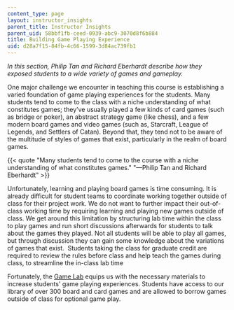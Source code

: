 ```yaml
---
content_type: page
layout: instructor_insights
parent_title: Instructor Insights
parent_uid: 58bbf1fb-ceed-0939-abc9-3070d8f6b884
title: Building Game Playing Experience
uid: d28a7f15-84fb-4c66-1599-3d84ac739fb1
---
```


_In this section, Philip Tan and Richard Eberhardt describe how they exposed students to a wide variety of games and gameplay._

One major challenge we encounter in teaching this course is establishing a varied foundation of game playing experiences for the students. Many students tend to come to the class with a niche understanding of what constitutes games; they’ve usually played a few kinds of card games (such as bridge or poker), an abstract strategy game (like chess), and a few modern board games and video games (such as, Starcraft, League of Legends, and Settlers of Catan). Beyond that, they tend not to be aware of the multitude of styles of games that exist, particularly in the realm of board games.

{{< quote "Many students tend to come to the course with a niche understanding of what constitutes games." "—Philip Tan and Richard Eberhardt" >}}

Unfortunately, learning and playing board games is time consuming. It is already difficult for student teams to coordinate working together outside of class for their project work. We do not want to further impact their out-of-class working time by requiring learning and playing new games outside of class. We get around this limitation by structuring lab time within the class to play games and run short discussions afterwards for students to talk about the games they played. Not all students will be able to play all games, but through discussion they can gain some knowledge about the variations of games that exist.  Students taking the class for graduate credit are required to review the rules before class and help teach the games during class, to streamline the in-class lab time

Fortunately, the [Game Lab](http://gamelab.mit.edu) equips us with the necessary materials to increase students' game playing experiences. Students have access to our library of over 300 board and card games and are allowed to borrow games outside of class for optional game play.